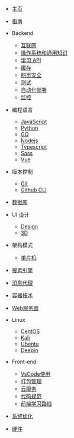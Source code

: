 - [主页](/)
- [指南](guide.md)

- Backend

  - [互联网](Internet/itList.md)
  - [操作系统和通用知识](OSGK/OSgkList.md)
  - [学习 API](API/APIList.md)
  - [缓存](Caching/cachList.md)
  - [网页安全](WSecurity/wsList.md)
  - [测试](Testing/testList.md)
  - [自动化部署](CI-CD/CIDList.md)
  - [监控](Dashboard/dashList.md)

- 编程语言

  - [JavaScript](JavaScript/JSList.md)
  - [Python](Python/pyList.md)
  - [GO](Go/goList.md)
  - [Nodejs](Web/Nodejs/node_jsStart.md)
  - [Typescript](Web/Typescript/TSList.md)
  - [Sass](Web/Sass/SassList.md)
  - [Vue](Web/Vue/VList.md)

- 版本控制

  - [Git](Web/Git/GitList.md)
  - [Github CLI](GithubCLI/ghList.md)

- [数据库](Database/dbList.md)

- UI 设计

  - [Design](UI/uiList.md)
  - [3D](3D/3dList.md)

- 架构模式

  - [单片机](IOT/IotList.md)

- [搜素引擎](SEngines/seList.md)

- [消息代理](MsgBroker/mbList.md)

- [容器技术](Container/ctList.md)

- [Web服务器](Server/SList.md)

- Linux

  - [CentOS](Linux/CentOS/cosList.md)
  - [Kali](Linux/Kali/kaliList.md)
  - [Ubentu](Linux/Ubentu/ubentuList.md)
  - [Deepin](Linux/Deepin/deepinList.md)

- Front-end

  - [VsCode使用](Web/VsCode/VCList.md)
  - [打包管理](Web/Package/pkgList.md)
  - [云服务](Web/CloudServers/CloudList.md)
  - [代码规范](Web/CodeStandards/CodeList.md)
  - [前端学习路线](Web/Frontlearning.md)

- [系统优化](optimize/SOList.md)

- [硬件](Hardware/hwList.md)